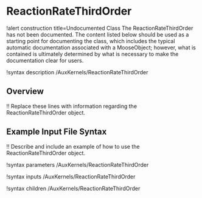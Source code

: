 # ReactionRateThirdOrder

!alert construction title=Undocumented Class
The ReactionRateThirdOrder has not been documented. The content listed below should be used as a starting point for
documenting the class, which includes the typical automatic documentation associated with a
MooseObject; however, what is contained is ultimately determined by what is necessary to make the
documentation clear for users.

!syntax description /AuxKernels/ReactionRateThirdOrder

## Overview

!! Replace these lines with information regarding the ReactionRateThirdOrder object.

## Example Input File Syntax

!! Describe and include an example of how to use the ReactionRateThirdOrder object.

!syntax parameters /AuxKernels/ReactionRateThirdOrder

!syntax inputs /AuxKernels/ReactionRateThirdOrder

!syntax children /AuxKernels/ReactionRateThirdOrder
